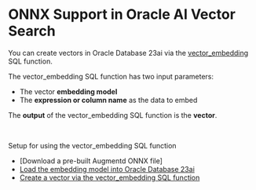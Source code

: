 # ONNX Support in Oracle AI Vector Search

You can create vectors in Oracle Database 23ai via the [vector_embedding](https://docs.oracle.com/en/database/oracle/oracle-database/23/sqlrf/vector_embedding.html#GUID-5ED78260-6D21-4B6B-86E0-A1E70EFA11CA) SQL function.

The vector_embedding SQL function has two input parameters:
- The vector **embedding model**
- The **expression or column name** as the data to embed

The **output** of the vector_embedding SQL function is the **vector**.

<br>

Setup for using the vector_embedding SQL function
- [Download a pre-built Augmentd ONNX file]
- [Load the embedding model into Oracle Database 23ai](../ONNX/Load%20the%20ONNX%20model.md)
- [Create a vector via the vector_embedding SQL function](../ONNX/Create%20vector%20via%20vector_embedding.md)

